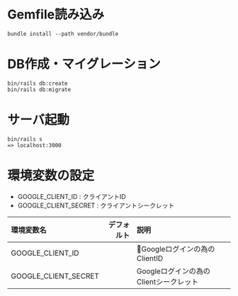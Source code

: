 # Gemfile読み込み
```
bundle install --path vendor/bundle
```

# DB作成・マイグレーション
```
bin/rails db:create
bin/rails db:migrate
```

# サーバ起動
```
bin/rails s
=> localhost:3000
```

# 環境変数の設定
* GOOGLE_CLIENT_ID : クライアントID
* GOOGLE_CLIENT_SECRET : クライアントシークレット

| 環境変数名 | デフォルト | 説明 |
|:-----------|------------:|:------------|
| GOOGLE_CLIENT_ID |  | Googleログインの為のClientID |
| GOOGLE_CLIENT_SECRET |  |Googleログインの為のClientシークレット |
